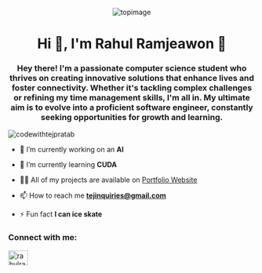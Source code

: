 
<p align="center"> <img src="https://c4.wallpaperflare.com/wallpaper/714/648/856/super-mario-pixel-art-super-mario-kart-computer-mushroom-hd-wallpaper-preview.jpg" alt="topimage" /> </p>


<h1 align="center">Hi 👋, I'm Rahul Ramjeawon 👾</h1>
<h3 align="center">Hey there! I'm a passionate computer science student who thrives on creating innovative solutions that enhance lives and foster connectivity. Whether it's tackling complex challenges or refining my time management skills, I'm all in. My ultimate aim is to evolve into a proficient software engineer, constantly seeking opportunities for growth and learning.</h3>

<p align="left"> <img src="https://komarev.com/ghpvc/?username=codewithtejpratab&label=Profile%20views&color=0e75b6&style=flat" alt="codewithtejpratab" /> </p>

- 🔭 I’m currently working on an **AI**

- 🌱 I’m currently learning **CUDA**

- 👨‍💻 All of my projects are available on [Portfolio Website](https://rahulrportfolio.github.io/)

- 📫 How to reach me **tejinquiries@gmail.com**

- ⚡ Fun fact **I can ice skate**

<h3 align="left">Connect with me:</h3>
<p align="left">
<a href="https://linkedin.com/in/rahulramjeawon" target="blank"><img align="center" src="https://raw.githubusercontent.com/rahuldkjain/github-profile-readme-generator/master/src/images/icons/Social/linked-in-alt.svg" alt="rahulramjeawon" height="30" width="40" /></a>
</p>
